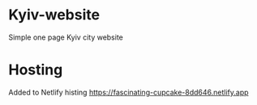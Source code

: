 # Kyiv-website
Simple one page Kyiv city website
# Hosting
Added to Netlify histing
https://fascinating-cupcake-8dd646.netlify.app